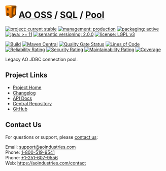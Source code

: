 # [<img src="ao-logo.png" alt="AO Logo" width="35" height="40">](https://github.com/ao-apps) [AO OSS](https://github.com/ao-apps/ao-oss) / [SQL](https://github.com/ao-apps/ao-sql) / [Pool](https://github.com/ao-apps/ao-sql-pool)

[![project: current stable](https://oss.aoapps.com/ao-badges/project-current-stable.svg)](https://aoindustries.com/life-cycle#project-current-stable)
[![management: production](https://oss.aoapps.com/ao-badges/management-production.svg)](https://aoindustries.com/life-cycle#management-production)
[![packaging: active](https://oss.aoapps.com/ao-badges/packaging-active.svg)](https://aoindustries.com/life-cycle#packaging-active)  
[![java: &gt;= 11](https://oss.aoapps.com/ao-badges/java-11.svg)](https://docs.oracle.com/en/java/javase/11/docs/api/)
[![semantic versioning: 2.0.0](https://oss.aoapps.com/ao-badges/semver-2.0.0.svg)](https://semver.org/spec/v2.0.0.html)
[![license: LGPL v3](https://oss.aoapps.com/ao-badges/license-lgpl-3.0.svg)](https://www.gnu.org/licenses/lgpl-3.0)

[![Build](https://github.com/ao-apps/ao-sql-pool/workflows/Build/badge.svg?branch=master)](https://github.com/ao-apps/ao-sql-pool/actions?query=workflow%3ABuild)
[![Maven Central](https://maven-badges.herokuapp.com/maven-central/com.aoapps/ao-sql-pool/badge.svg)](https://maven-badges.herokuapp.com/maven-central/com.aoapps/ao-sql-pool)
[![Quality Gate Status](https://sonarcloud.io/api/project_badges/measure?branch=master&project=com.aoapps%3Aao-sql-pool&metric=alert_status)](https://sonarcloud.io/dashboard?branch=master&id=com.aoapps%3Aao-sql-pool)
[![Lines of Code](https://sonarcloud.io/api/project_badges/measure?branch=master&project=com.aoapps%3Aao-sql-pool&metric=ncloc)](https://sonarcloud.io/component_measures?branch=master&id=com.aoapps%3Aao-sql-pool&metric=ncloc)  
[![Reliability Rating](https://sonarcloud.io/api/project_badges/measure?branch=master&project=com.aoapps%3Aao-sql-pool&metric=reliability_rating)](https://sonarcloud.io/component_measures?branch=master&id=com.aoapps%3Aao-sql-pool&metric=Reliability)
[![Security Rating](https://sonarcloud.io/api/project_badges/measure?branch=master&project=com.aoapps%3Aao-sql-pool&metric=security_rating)](https://sonarcloud.io/component_measures?branch=master&id=com.aoapps%3Aao-sql-pool&metric=Security)
[![Maintainability Rating](https://sonarcloud.io/api/project_badges/measure?branch=master&project=com.aoapps%3Aao-sql-pool&metric=sqale_rating)](https://sonarcloud.io/component_measures?branch=master&id=com.aoapps%3Aao-sql-pool&metric=Maintainability)
[![Coverage](https://sonarcloud.io/api/project_badges/measure?branch=master&project=com.aoapps%3Aao-sql-pool&metric=coverage)](https://sonarcloud.io/component_measures?branch=master&id=com.aoapps%3Aao-sql-pool&metric=Coverage)

Legacy AO JDBC connection pool.

## Project Links
* [Project Home](https://oss.aoapps.com/sql/pool/)
* [Changelog](https://oss.aoapps.com/sql/pool/changelog)
* [API Docs](https://oss.aoapps.com/sql/pool/apidocs/)
* [Central Repository](https://central.sonatype.com/artifact/com.aoapps/ao-sql-pool)
* [GitHub](https://github.com/ao-apps/ao-sql-pool)

## Contact Us
For questions or support, please [contact us](https://aoindustries.com/contact):

Email: [support@aoindustries.com](mailto:support@aoindustries.com)  
Phone: [1-800-519-9541](tel:1-800-519-9541)  
Phone: [+1-251-607-9556](tel:+1-251-607-9556)  
Web: https://aoindustries.com/contact

